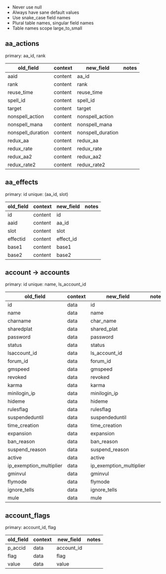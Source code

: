
* Never use null
* Always have sane default values
* Use snake_case field names
* Plural table names, singular field names
* Table names scope large_to_small

## aa_actions

primary: aa_id, rank

old_field|context|new_field|notes
---|---|---|---
aaid|content|aa_id|
rank|content|rank|
reuse_time|content|reuse_time|
spell_id|content|spell_id|
target|content|target|
nonspell_action|content|nonspell_action|
nonspell_mana|content|nonspell_mana|
nonspell_duration|content|nonspell_duration|
redux_aa|content|redux_aa|
redux_rate|content|redux_rate|
redux_aa2|content|redux_aa2|
redux_rate2|content|redux_rate2|

## aa_effects

primary: id
unique: (aa_id, slot)

old_field|context|new_field|notes
---|---|---|---
id|content|id|
aaid|content|aa_id|
slot|content|slot|
effectid|content|effect_id|
base1|content|base1|
base2|content|base2|

## account -> accounts

primary: id
unique: name, ls_account_id

old_field|context|new_field|notes
---|---|---|---
id|data|id|
name|data|name|
charname|data|char_name|
sharedplat|data|shared_plat|
password|data|password|
status|data|status|
lsaccount_id|data|ls_account_id|
forum_id|data|forum_id|
gmspeed|data|gmspeed|
revoked|data|revoked|
karma|data|karma|
minilogin_ip|data|minilogin_ip|
hideme|data|hideme|
rulesflag|data|rulesflag|
suspendeduntil|data|suspendeduntil|
time_creation|data|time_creation|
expansion|data|expansion|
ban_reason|data|ban_reason|
suspend_reason|data|suspend_reason|
active|data|active|
ip_exemption_multiplier|data|ip_exemption_multiplier|
gminvul|data|gminvul|
flymode|data|flymode|
ignore_tells|data|ignore_tells|
mule|data|mule|

## account_flags

primary: account_id, flag

old_field|context|new_field|notes
---|---|---|---
p_accid|data|account_id|
flag|data|flag|
value|data|value|